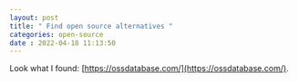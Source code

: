 ```yaml
---
layout: post
title: " Find open source alternatives " 
categories: open-source
date : 2022-04-18 11:13:50
---
```


Look what I found: [https://ossdatabase.com/](https://ossdatabase.com/).
